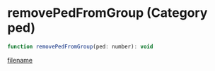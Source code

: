 # removePedFromGroup (Category ped)

```js
function removePedFromGroup(ped: number): void
```

[filename](removePedFromGroup_m.md ':include')